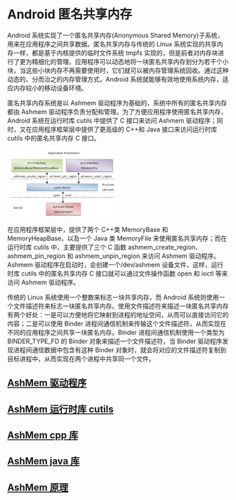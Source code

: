 # Android 匿名共享内存

Android 系统实现了一个匿名共享内存(Anonymous Shared Memory)子系统，用来在应用程序之间共享数据。匿名共享内存与传统的 Linux 系统实现的共享内存一样，都是基于内核提供的临时文件系统 tmpfs 实现的，但是前者对内存块进行了更为精细化的管理。应用程序可以动态地将一块匿名共享内存划分为若干个小块，当这些小块内存不再需要使用时，它们就可以被内存管理系统回收。通过这种动态的、分而治之的内存管理方式，Android 系统就能够有效地使用系统内存，适应内存较小的移动设备环境。

匿名共享内存系统是以 Ashmem 驱动程序为基础的，系统中所有的匿名共享内存都由 Ashmem 驱动程序负责分配和管理。为了方便应用程序使用匿名共享内存，Android 系统在运行时库 cutils 中提供了 C 接口来访问 Ashmem 驱动程序；同时，又在应用程序框架层中提供了更高级的 C++和 Java 接口来访问运行时库 cutils 中的匿名共享内存 C 接口。

<img src="android/framework/ashmem/resources/1.png" style="width:50%">

在应用程序框架层中，提供了两个 C++类 MemoryBase 和 MemoryHeapBase，以及一个 Java 类 MemoryFile 来使用匿名共享内存；而在运行时库 cutils 中，主要提供了三个 C 函数 ashmem_create_region、ashmem_pin_region 和 ashmem_unpin_region 来访问 Ashmem 驱动程序。Ashmem 驱动程序在启动时，会创建一个/dev/ashmem 设备文件，这样，运行时库 cutils 中的匿名共享内存 C 接口就可以通过文件操作函数 open 和 ioctl 等来访问 Ashmem 驱动程序。

传统的 Linux 系统使用一个整数来标志一块共享内存，而 Android 系统则使用一个文件描述符来标志一块匿名共享内存。使用文件描述符来描述一块匿名共享内存有两个好处：一是可以方便地将它映射到进程的地址空间，从而可以直接访问它的内容；二是可以使用 Binder 进程间通信机制来传输这个文件描述符，从而实现在不同的应用程序之间共享一块匿名内存。Binder 进程间通信机制使用一个类型为 BINDER_TYPE_FD 的 Binder 对象来描述一个文件描述符，当 Binder 驱动程序发现进程间通信数据中包含有这种 Binder 对象时，就会将对应的文件描述符复制到目标进程中，从而实现在两个进程中共享同一个文件。

## [AshMem 驱动程序](android/framework/ashmem/driver/)

## [AshMem 运行时库 cutils](android/framework/ashmem/cutils/)

## [AshMem cpp 库](android/framework/ashmem/cpplib/)

## [AshMem java 库](android/framework/ashmem/javalib/)

## [AshMem 原理](android/framework/ashmem/binder_fd/)
